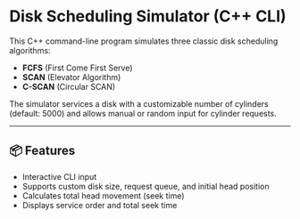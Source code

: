 # Disk Scheduling Simulator (C++ CLI)

This C++ command-line program simulates three classic disk scheduling algorithms:

- **FCFS** (First Come First Serve)
- **SCAN** (Elevator Algorithm)
- **C-SCAN** (Circular SCAN)

The simulator services a disk with a customizable number of cylinders (default: 5000) and allows manual or random input for cylinder requests.

---

## 📦 Features

- Interactive CLI input
- Supports custom disk size, request queue, and initial head position
- Calculates total head movement (seek time)
- Displays service order and total seek time
